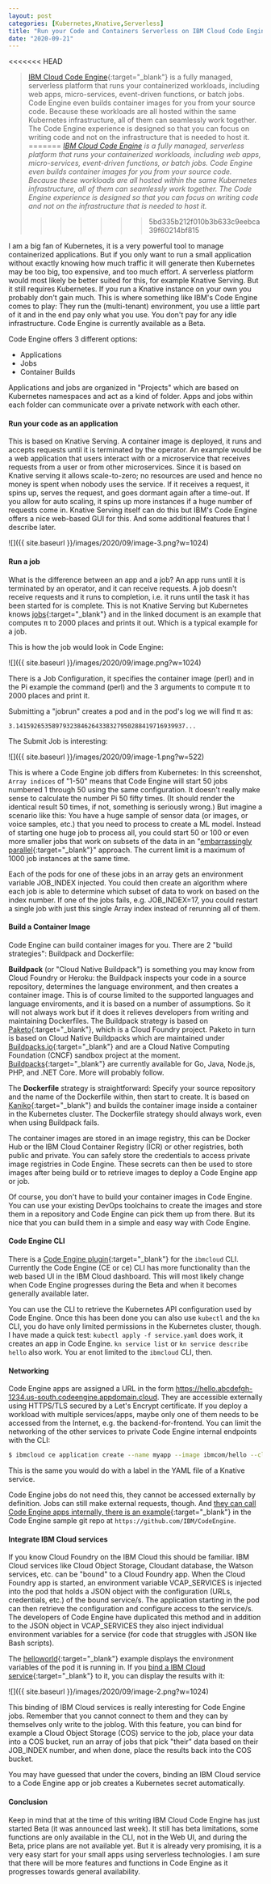 ```yaml
---
layout: post
categories: [Kubernetes,Knative,Serverless]
title: "Run your Code and Containers Serverless on IBM Cloud Code Engine"
date: "2020-09-21"
---
```


<<<<<<< HEAD
> [IBM Cloud Code Engine](https://cloud.ibm.com/docs/codeengine?topic=codeengine-about){:target="_blank"} is a fully managed, serverless platform that runs your containerized workloads, including web apps, micro-services, event-driven functions, or batch jobs. Code Engine even builds container images for you from your source code. Because these workloads are all hosted within the same Kubernetes infrastructure, all of them can seamlessly work together. The Code Engine experience is designed so that you can focus on writing code and not on the infrastructure that is needed to host it.
=======
_[IBM Cloud Code Engine](https://cloud.ibm.com/docs/codeengine?topic=codeengine-about) is a fully managed, serverless platform that runs your containerized workloads, including web apps, micro-services, event-driven functions, or batch jobs. Code Engine even builds container images for you from your source code. Because these workloads are all hosted within the same Kubernetes infrastructure, all of them can seamlessly work together. The Code Engine experience is designed so that you can focus on writing code and not on the infrastructure that is needed to host it._
>>>>>>> 5bd335b212f010b3b633c9eebca39f60214bf815

I am a big fan of Kubernetes, it is a very powerful tool to manage containerized applications. But if you only want to run a small application without exactly knowing how much traffic it will generate then Kubernetes may be too big, too expensive, and too much effort. A serverless platform would most likely be better suited for this, for example Knative Serving. But it still requires Kubernetes. If you run a Knative instance on your own you probably don't gain much. This is where something like IBM's Code Engine comes to play: They run the (multi-tenant) environment, you use a little part of it and in the end pay only what you use. You don't pay for any idle infrastructure. Code Engine is currently available as a Beta.

Code Engine offers 3 different options: 
- Applications
- Jobs
- Container Builds

Applications and jobs are organized in "Projects" which are based on Kubernetes namespaces and act as a kind of folder. Apps and jobs within each folder can communicate over a private network with each other.

#### Run your code as an application

This is based on Knative Serving. A container image is deployed, it runs and accepts requests until it is terminated by the operator. An example would be a web application that users interact with or a microservice that receives requests from a user or from other microservices. Since it is based on Knative serving it allows scale-to-zero; no resources are used and hence no money is spent when nobody uses the service. If it receives a request, it spins up, serves the request, and goes dormant again after a time-out. If you allow for auto scaling, it spins up more instances if a huge number of requests come in. Knative Serving itself can do this but IBM's Code Engine offers a nice web-based GUI for this. And some additional features that I describe later.

![]({{ site.baseurl }}/images/2020/09/image-3.png?w=1024)

#### Run a job

What is the difference between an app and a job? An app runs until it is terminated by an operator, and it can receive requests. A job doesn't receive requests and it runs to completion, i.e. it runs until the task it has been started for is complete. This is not Knative Serving but Kubernetes knows [jobs](https://kubernetes.io/docs/concepts/workloads/controllers/job/){:target="_blank"} and in the linked document is an example that computes π to 2000 places and prints it out. Which is a typical example for a job.

This is how the job would look in Code Engine:

![]({{ site.baseurl }}/images/2020/09/image.png?w=1024)

There is a Job Configuration, it specifies the container image (perl) and in the Pi example the command (perl) and the 3 arguments to compute π to 2000 places and print it.

Submitting a "jobrun" creates a pod and in the pod's log we will find π as:

```
3.14159265358979323846264338327950288419716939937...
```

The Submit Job is interesting:

![]({{ site.baseurl }}/images/2020/09/image-1.png?w=522)

This is where a Code Engine job differs from Kubernetes: In this screenshot, `Array indices` of "1-50" means that Code Engine will start 50 jobs numbered 1 through 50 using the same configuration. It doesn't really make sense to calculate the number Pi 50 fifty times. (It should render the identical result 50 times, if not, something is seriously wrong.) But imagine a scenario like this: You have a huge sample of sensor data (or images, or voice samples, etc.) that you need to process to create a ML model. Instead of starting one huge job to process all, you could start 50 or 100 or even more smaller jobs that work on subsets of the data in an "[embarrassingly parallel](https://en.wikipedia.org/wiki/Embarrassingly_parallel){:target="_blank"}" approach. The current limit is a maximum of 1000 job instances at the same time.

Each of the pods for one of these jobs in an array gets an environment variable JOB_INDEX injected. You could then create an algorithm where each job is able to determine which subset of data to work on based on the index number. If one of the jobs fails, e.g. JOB_INDEX=17, you could restart a single job with just this single Array index instead of rerunning all of them.

#### Build a Container Image

Code Engine can build container images for you. There are 2 "build strategies": Buildpack and Dockerfile:

**Buildpack** (or "Cloud Native Buildpack") is something you may know from Cloud Foundry or Heroku: the Buildpack inspects your code in a source repository, determines the language environment, and then creates a container image. This is of course limited to the supported languages and language enviroments, and it is based on a number of assumptions. So it will not always work but if it does it relieves developers from writing and maintaining Dockerfiles. The Buildpack strategy is based on [Paketo](https://paketo.io/){:target="_blank"}, which is a Cloud Foundry project. Paketo in turn is based on Cloud Native Buildpacks which are maintained under [Buildpacks.io](https://buildpacks.io/){:target="_blank"} and are a Cloud Native Computing Foundation (CNCF) sandbox project at the moment. [Buildpacks](https://cloud.ibm.com/docs/codeengine?topic=codeengine-plan-build#build-strategy){:target="_blank"} are currently available for Go, Java, Node.js, PHP, and .NET Core. More will probably follow.

The **Dockerfile** strategy is straightforward: Specify your source repository and the name of the Dockerfile within, then start to create. It is based on [Kaniko](https://github.com/GoogleContainerTools/kaniko){:target="_blank"} and builds the container image inside a container in the Kubernetes cluster. The Dockerfile strategy should always work, even when using Buildpack fails.

The container images are stored in an image registry, this can be Docker Hub or the IBM Cloud Container Registry (ICR) or other registries, both public and private. You can safely store the credentials to access private image registries in Code Engine. These secrets can then be used to store images after being build or to retrieve images to deploy a Code Engine app or job.

Of course, you don't have to build your container images in Code Engine. You can use your existing DevOps toolchains to create the images and store them in a repository and Code Engine can pick them up from there. But its nice that you can build them in a simple and easy way with Code Engine.

#### Code Engine CLI

There is a [Code Engine plugin](https://cloud.ibm.com/docs/codeengine?topic=codeengine-kn-install-cli){:target="_blank"} for the `ibmcloud` CLI. Currently the Code Engine (CE or ce) CLI has more functionality than the web based UI in the IBM Cloud dashboard. This will most likely change when Code Engine progresses during the Beta and when it becomes generally available later.

You can use the CLI to retrieve the Kubernetes API configuration used by Code Engine. Once this has been done you can also use `kubectl` and the `kn` CLI, you do have only limited permissions in the Kubernetes cluster, though. I have made a quick test: `kubectl apply -f service.yaml` does work, it creates an app in Code Engine. `kn service list` or `kn service describe hello` also work. You ar enot limited to the `ibmcloud` CLI, then.

#### Networking

Code Engine apps are assigned a URL in the form https://hello.abcdefgh-1234.us-south.codeengine.appdomain.cloud. They are accessible externally using HTTPS/TLS secured by a Let's Encrypt certificate. If you deploy a workload with multiple services/apps, maybe only one of them needs to be accessed from the Internet, e.g. the backend-for-frontend. You can limit the networking of the other services to private Code Engine internal endpoints with the CLI:

```sh
$ ibmcloud ce application create --name myapp --image ibmcom/hello --cluster-local
```

This is the same you would do with a label in the YAML file of a Knative service.

Code Engine jobs do not need this, they cannot be accessed externally by definition. Jobs can still make external requests, though. And [they can call Code Engine apps internally, there is an example](https://github.com/IBM/CodeEngine/tree/master/job){:target="_blank"} in the Code Engine sample git repo at `https://github.com/IBM/CodeEngine`.

#### Integrate IBM Cloud services

If you know Cloud Foundry on the IBM Cloud this should be familiar. IBM Cloud services like Cloud Object Storage, Cloudant database, the Watson services, etc. can be "bound" to a Cloud Foundry app. When the Cloud Foundry app is started, an environment variable VCAP_SERVICES is injected into the pod that holds a JSON object with the configuration (URLs, credentials, etc.) of the bound service/s. The application starting in the pod can then retrieve the configuration and configure access to the service/s. The developers of Code Engine have duplicated this method and in addition to the JSON object in VCAP_SERVICES they also inject individual environment variables for a service (for code that struggles with JSON like Bash scripts).

The [helloworld](https://cloud.ibm.com/docs/codeengine?topic=codeengine-getting-started#app-hello){:target="_blank"} example displays the environment variables of the pod it is running in. If you [bind a IBM Cloud service](https://cloud.ibm.com/docs/codeengine?topic=codeengine-kn-service-binding){:target="_blank"} to it, you can display the results with it:

![]({{ site.baseurl }}/images/2020/09/image-2.png?w=1024)

This binding of IBM Cloud services is really interesting for Code Engine jobs. Remember that you cannot connect to them and they can by themselves only write to the joblog. With this feature, you can bind for example a Cloud Object Storage (COS) service to the job, place your data into a COS bucket, run an array of jobs that pick "their" data based on their JOB_INDEX number, and when done, place the results back into the COS bucket.

You may have guessed that under the covers, binding an IBM Cloud service to a Code Engine app or job creates a Kubernetes secret automatically.

#### Conclusion

Keep in mind that at the time of this writing IBM Cloud Code Engine has just started Beta (it was announced last week). It still has beta limitations, some functions are only available in the CLI, not in the Web UI, and during the Beta, price plans are not available yet. But it is already very promising, it is a very easy start for your small apps using serverless technologies. I am sure that there will be more features and functions in Code Engine as it progresses towards general availability.
